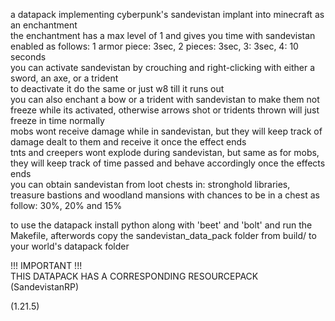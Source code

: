 a datapack implementing cyberpunk's sandevistan implant into minecraft as an enchantment  
the enchantment has a max level of 1 and gives you time with sandevistan enabled as follows:  1 armor piece: 3sec, 2 pieces: 3sec, 3: 3sec, 4: 10 seconds  
you can activate sandevistan by crouching and right-clicking with either a sword, an axe, or a trident  
to deactivate it do the same or just w8 till it runs out  
you can also enchant a bow or a trident with sandevistan to make them not freeze while its activated, otherwise arrows shot or tridents thrown will just freeze in time normally  
mobs wont receive damage while in sandevistan, but they will keep track of damage dealt to them and receive it once the effect ends  
tnts and creepers wont explode during sandevistan, but same as for mobs, they will keep track of time passed and behave accordingly once the effects ends  
you can obtain sandevistan from loot chests in: stronghold libraries, treasure bastions and woodland mansions with chances to be in a chest as follow: 30%, 20% and 15%  

to use the datapack install python along with 'beet' and 'bolt' and run the Makefile, afterwords copy the sandevistan_data_pack folder from build/ to your world's datapack folder  

!!! IMPORTANT !!!  
THIS DATAPACK HAS A CORRESPONDING RESOURCEPACK (SandevistanRP)  

(1.21.5)  
